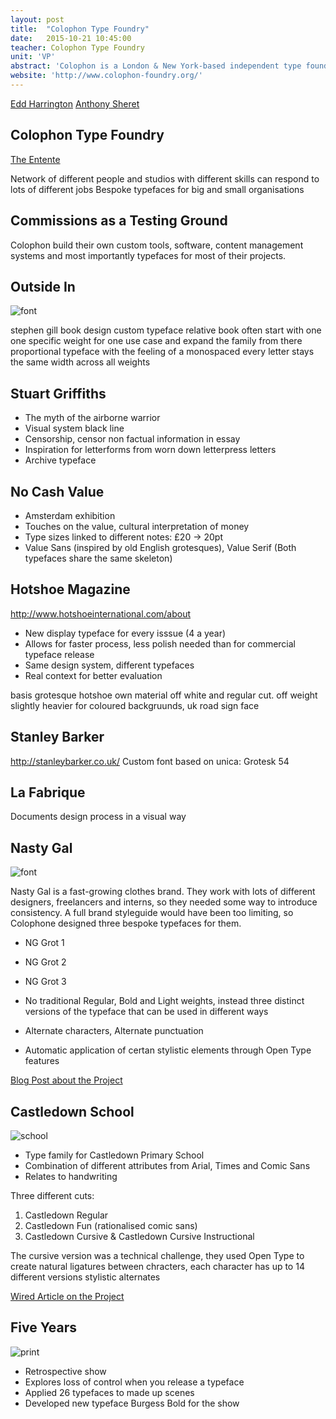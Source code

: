 ```yaml
---
layout: post
title:  "Colophon Type Foundry"
date:   2015-10-21 10:45:00
teacher: Colophon Type Foundry
unit: 'VP'
abstract: 'Colophon is a London & New York-based independent type foundry established in 2009 by The Entente and joined in 2013 by Benjamin Critton Art Dept. They do graphic design and create bespoke type systems for large and small organisations.'
website: 'http://www.colophon-foundry.org/'
---
```


[Edd Harrington](https://twitter.com/eddharrington)
[Anthony Sheret](https://twitter.com/anthonysheret)

## Colophon Type Foundry
[The Entente](http://www.the-entente.org/)

Network of different people and studios with different skills can respond to lots of different jobs
Bespoke typefaces for big and small organisations

## Commissions as a Testing Ground
Colophon build their own custom tools, software, content management systems and most importantly typefaces for most of their projects.

## Outside In
![font](https://lh3.googleusercontent.com/3Mdy1J72VkVEfywiMAPFatfVBvZ7vi2zkiXrncxTwVyMg3wWTAytUXQW9fEAlu8zmXJFBOvlo0DzELPYtHNwXvW8OSi_5pGWFkLNV3bMFwP5dxV5itmfTAUthqLdHQQRCET_uhS6pvQHDbNm5ecKT_Qy8Q7EDN5wKUcKp5Ezgkm5t845LOT0R9CtWXJdqwpsumCJi2JLzus3ZwnSqLnAlvSe45IOCmsY41lBO5s3AJpKglGCIvo_Pk-8hKUKyeowe-1x2wiSZD_JExsmG5FQP-WwL3qczH9XxXxjR4A6nrKxjBvmSObibRpcEtB8S1jpoNvon3C1I-B6QblUZ85Bh-Gma1bUenoAmb7NFBvuGe7M9Cuz8YYgB2hSNBvNplALCI47WI7nJZwhCqJJ3HVLeQM4rtf0rY0oPqfv8Pp_inssKkYfNrnu1SuXCkSfSk9Y84ovLy8HR76gVXSvnR6c24Z8Qec0ula3qXZlHNl9ccwkky9VhTLhQuzEAad4HNqWJiK8mrTCcDsgWEcWAJKyIloF5SOo8nh-lEYrAw=w1200-h800-no)

stephen gill
book design
custom typeface relative book
often start with one one specific weight for one use case and expand the family from there
proportional typeface with the feeling of a monospaced
every letter stays the same width across all weights

## Stuart Griffiths
- The myth of the airborne warrior
- Visual system black line
- Censorship, censor non factual information in essay
- Inspiration for letterforms from worn down letterpress letters
- Archive typeface

## No Cash Value
- Amsterdam exhibition
- Touches on the value, cultural interpretation of money
- Type sizes linked to different notes: £20 -> 20pt
- Value Sans (inspired by old English grotesques), Value Serif (Both typefaces share the same skeleton)

## Hotshoe Magazine
http://www.hotshoeinternational.com/about

- New display typeface for every isssue (4 a year)
- Allows for faster process, less polish needed than for commercial typeface release
- Same design system, different typefaces
- Real context for better evaluation

basis grotesque
hotshoe
own material
off white and regular cut. off weight slightly heavier for coloured backgruunds, uk road sign face

## Stanley Barker
http://stanleybarker.co.uk/
Custom font based on unica: Grotesk 54

## La Fabrique
Documents design process in a visual way

## Nasty Gal
![font](http://i0.wp.com/blog.nastygal.com/wp-content/uploads/2014/11/NG-Grot-BC_UPDATED1.gif?zoom=1.5&resize=800%2C550)

Nasty Gal is a fast-growing clothes brand. They work with lots of different designers, freelancers and interns, so they needed some way to introduce consistency.
A full brand styleguide would have been too limiting, so Colophone designed three bespoke typefaces for them.

- NG Grot 1
- NG Grot 2
- NG Grot 3

- No traditional Regular, Bold and Light weights, instead three distinct versions of the typeface that can be used in different ways
- Alternate characters, Alternate punctuation
- Automatic application of certan stylistic elements through Open Type features

[Blog Post about the Project](http://blog.nastygal.com/culture/ng-hq/2014/11/meet-nasty-gals-new-typeface/)

## Castledown School
![school](http://www.wired.com/wp-content/uploads/2014/04/castledownin.jpg)

- Type family for Castledown Primary School
- Combination of different attributes from Arial, Times and Comic Sans
- Relates to handwriting

Three different cuts: 

1. Castledown Regular
2. Castledown Fun (rationalised comic sans)
3. Castledown Cursive & Castledown Cursive Instructional

The cursive version was a technical challenge, they used Open Type to create natural ligatures between chracters, each character has up to 14 different versions
stylistic alternates

[Wired Article on the Project](http://www.wired.com/2014/05/to-help-students-learn-this-school-created-its-own-font/)

## Five Years
![print](http://www.colophon-foundry.org/fiveyears/img/promo-apercu-full.jpg)

- Retrospective show
- Explores loss of control when you release a typeface
- Applied 26 typefaces to made up scenes
- Developed new typeface Burgess Bold for the show